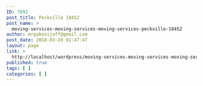 ```yaml
---
ID: 7692
post_title: Peckville 18452
post_name: >
  moving-services-moving-services-moving-services-peckville-18452
author: mrgabonijeff@gmail.com
post_date: 2018-03-28 01:47:47
layout: page
link: >
  http://localhost/wordpress/moving-services-moving-services-moving-services-peckville-18452/
published: true
tags: [ ]
categories: [ ]
---
```

